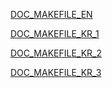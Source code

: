 [DOC_MAKEFILE_EN](https://www.gnu.org/software/make/manual/make.html)

[DOC_MAKEFILE_KR_1](http://doc.kldp.org/KoreanDoc/html/GNU-Make/GNU-Make.html#toc2)

[DOC_MAKEFILE_KR_2](https://doc.kldp.org/KoreanDoc/html/gcc_and_make/gcc_and_make.html#toc3)

[DOC_MAKEFILE_KR_3](https://skywheel.tistory.com/entry/GNU-Make-%EC%A0%95%EB%A6%AC)
